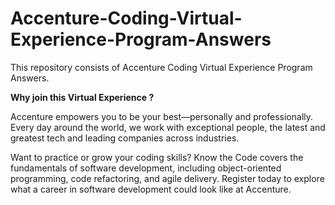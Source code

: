 # Accenture-Coding-Virtual-Experience-Program-Answers

This repository consists of Accenture Coding Virtual Experience Program Answers.



**Why join this Virtual Experience ?**


Accenture empowers you to be your best—personally and professionally. Every day around the world, we work with exceptional people, the latest and greatest tech and leading companies across industries. 

Want to practice or grow your coding skills? Know the Code covers the fundamentals of software development, including object-oriented programming, code refactoring, and agile delivery. Register today to explore what a career in software development could look like at Accenture.
